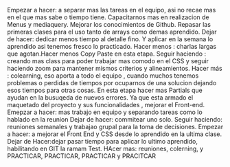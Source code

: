 Empezar a hacer: a separar mas las tareas en el equipo, asi no recae mas en el que mas sabe o tiempo tiene. Capacitarnos mas en realizacion de Menus y mediaquery.
                  Mejorar los conocimientos de Github. Repasar las primeras clases para el uso tanto de arrays como demas aprendido.
Dejar de hacer: dedicar menos tiempo al detalle fino. Y aplicar en la semana lo aprendido asi tenemos fresco lo practicado.
Hacer menos : charlas largas que agotan.Hacer menos Copy Paste en esta etapa.
Seguir haciendo : creando mas class para poder trabajar mas comodo en el CSS y seguir haciendo zoom  para mantener mismos criterios y alineamientos.
Hacer más : colearning, eso aporta a todo el equipo , cuando muchos tenemos problemas o perdidas de tiempos por ocuparnos de una solucion dejando esos tiempos para             otras cosas. En esta etapa hacer mas Partials que ayudan en la busuqeda de nuevos errores.
            Ya que esta armado el maquetado del proyecto y sus funcionalidades , mejorar el Front-end.
Emepzar a hacer: mas trabajo en equipo y separando tareas como lo hablado en la reunion
Dejar de hacer: commitear uno solo.
Seguir haciendo: reuniones semanales y trabajao grupal para la toma de decisiones.
Empezar a hacer: a mejorar el Front End y CSS desde lo aprendido en la ultima clase.
Dejar de Hacer:dejar pasar tiempo para aplicar lo ultimo aprendido, habilitando en GIT la ramam Test.
HAcer mas: reuniones, colerning, y PRACTICAR, PRACTICAR, PRACTICAR y PRACITCAR
            
